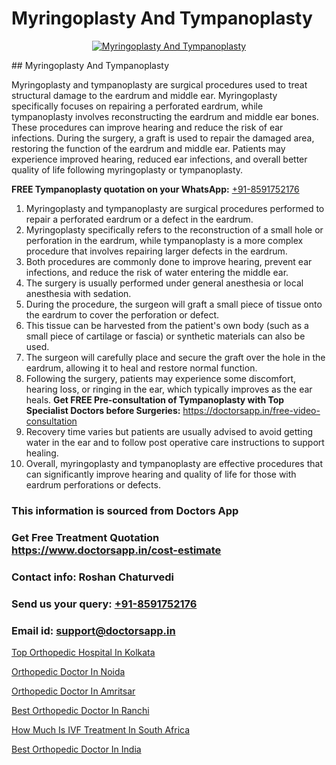 # Myringoplasty And Tympanoplasty

<p align="center">
  <a href="null">
    <img src="null" alt="Myringoplasty And Tympanoplasty">
  </a>
</p>
## Myringoplasty And Tympanoplasty

Myringoplasty and tympanoplasty are surgical procedures used to treat structural damage to the eardrum and middle ear. Myringoplasty specifically focuses on repairing a perforated eardrum, while tympanoplasty involves reconstructing the eardrum and middle ear bones. These procedures can improve hearing and reduce the risk of ear infections. During the surgery, a graft is used to repair the damaged area, restoring the function of the eardrum and middle ear. Patients may experience improved hearing, reduced ear infections, and overall better quality of life following myringoplasty or tympanoplasty.

**FREE Tympanoplasty quotation on your WhatsApp:**  [+91-8591752176](https://api.whatsapp.com/send?phone=8591752176)

1) Myringoplasty and tympanoplasty are surgical procedures performed to repair a perforated eardrum or a defect in the eardrum.
2) Myringoplasty specifically refers to the reconstruction of a small hole or perforation in the eardrum, while tympanoplasty is a more complex procedure that involves repairing larger defects in the eardrum.
3) Both procedures are commonly done to improve hearing, prevent ear infections, and reduce the risk of water entering the middle ear.
4) The surgery is usually performed under general anesthesia or local anesthesia with sedation.
5) During the procedure, the surgeon will graft a small piece of tissue onto the eardrum to cover the perforation or defect.
6) This tissue can be harvested from the patient's own body (such as a small piece of cartilage or fascia) or synthetic materials can also be used.
7) The surgeon will carefully place and secure the graft over the hole in the eardrum, allowing it to heal and restore normal function.
8) Following the surgery, patients may experience some discomfort, hearing loss, or ringing in the ear, which typically improves as the ear heals.
**Get FREE Pre-consultation of Tympanoplasty with Top Specialist Doctors before Surgeries:** https://doctorsapp.in/free-video-consultation
9) Recovery time varies but patients are usually advised to avoid getting water in the ear and to follow post operative care instructions to support healing.
10) Overall, myringoplasty and tympanoplasty are effective procedures that can significantly improve hearing and quality of life for those with eardrum perforations or defects.

### This information is sourced from Doctors App 
### Get Free Treatment Quotation https://www.doctorsapp.in/cost-estimate
### Contact info: Roshan Chaturvedi 
### Send us your query: [+91-8591752176](https://api.whatsapp.com/send?phone=8591752176) 
### Email id: support@doctorsapp.in

[Top Orthopedic Hospital In Kolkata](https://www.linkedin.com/pulse/top-orthopedic-hospital-kolkata-doctorsapp-dhaka-z4poe?trackingId=U1EWjSmYl%2FzfLfjjA90Uaw%3D%3D&lipi=urn%3Ali%3Apage%3Ad_flagship3_company_admin%3Bo%2BosOGJBSO63YocmsfjAZA%3D%3D)

[Orthopedic Doctor In Noida](https://www.linkedin.com/pulse/orthopedic-doctor-noida-doctorsappin-hhcrc?trackingId=dx%2B348RAE2D%2By2vVJNf9YQ%3D%3D&lipi=urn%3Ali%3Apage%3Ad_flagship3_company_admin%3BcTUR6naWQkWjeA%2BR15noZQ%3D%3D)

[Orthopedic Doctor In Amritsar](https://medium.com/@vimalrana22/orthopedic-doctor-in-amritsar-e1f5a21db741)

[Best Orthopedic Doctor In Ranchi](https://medium.com/@manish632504/best-orthopedic-doctor-in-ranchi-67cf2f1ccaee)

[How Much Is IVF Treatment In South Africa](https://doctors-apps.github.io/doctorsapp/how-much-is-ivf-treatment-in-south-africa)

[Best Orthopedic Doctor In India](https://doctors-apps.github.io/doctorsapp/best-orthopedic-doctor-in-india)

